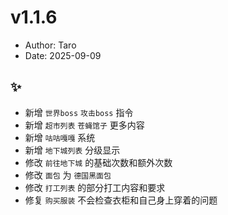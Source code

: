 # v1.1.6

- Author: Taro
- Date: 2025-09-09

## ✨

- 新增 `世界boss` `攻击boss` 指令
- 新增 `超市列表` `苍蝇馆子` 更多内容
- 新增 `咕咕嘎嘎` 系统
- 新增 `地下城列表` 分级显示
- 修改 `前往地下城` 的基础次数和额外次数
- 修改 `面包` 为 `德国黑面包`
- 修改 `打工列表` 的部分打工内容和要求
- 修复 `购买服装` 不会检查衣柜和自己身上穿着的问题
